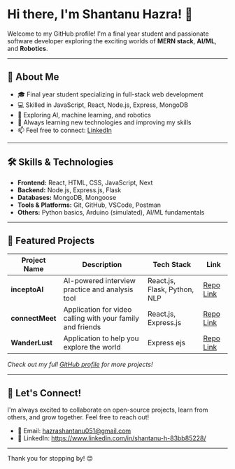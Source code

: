 # Hi there, I'm Shantanu Hazra! 👋

Welcome to my GitHub profile! I'm a final year student and passionate software developer exploring the exciting worlds of **MERN stack**, **AI/ML**, and **Robotics**.

---

## 🚀 About Me

- 🎓 Final year student specializing in full-stack web development
- 💻 Skilled in JavaScript, React, Node.js, Express, MongoDB
- 🤖 Exploring AI, machine learning, and robotics
- 🌱 Always learning new technologies and improving my skills
- 📫 Feel free to connect: [LinkedIn](https://www.linkedin.com/in/shantanuhazra)

---

## 🛠️ Skills & Technologies

- **Frontend:** React, HTML, CSS, JavaScript, Next
- **Backend:** Node.js, Express.js, Flask
- **Databases:** MongoDB, Mongoose
- **Tools & Platforms:** Git, GitHub, VSCode, Postman
- **Others:** Python basics, Arduino (simulated), AI/ML fundamentals

---

## 📂 Featured Projects

| Project Name          | Description                                    | Tech Stack                 | Link                        |
|-----------------------|------------------------------------------------|----------------------------|-----------------------------|
| **inceptoAI** | AI-powered interview practice and analysis tool | React.js, Flask, Python, NLP  | [Repo Link](https://github.com/shantanuhazra/inceptoAI) |
| **connectMeet** | Application for video calling with your family and friends | React.js, Express.js  | [Repo Link](https://github.com/shantanuhazra/connectMeet) |
| **WanderLust** | Application to help you explore the world | Express ejs  | [Repo Link](https://github.com/shantanuhazra/wanderlust) |

*Check out my full [GitHub profile](https://github.com/shantanuhazra) for more projects!*

---

## 🤝 Let's Connect!

I'm always excited to collaborate on open-source projects, learn from others, and grow together. Feel free to reach out!

- 📧 Email: hazrashantanu051@gmail.com
- 🔗 LinkedIn: https://www.linkedin.com/in/shantanu-h-83bb85228/

---

Thank you for stopping by! 😊

